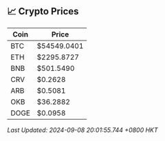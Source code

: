 ## 📈 Crypto Prices

| Coin | Price |
| ---- | ----- |
| BTC | $54549.0401 |
| ETH | $2295.8727 |
| BNB | $501.5490 |
| CRV | $0.2628 |
| ARB | $0.5081 |
| OKB | $36.2882 |
| DOGE | $0.0958 |

_Last Updated: 2024-09-08 20:01:55.744 +0800 HKT_